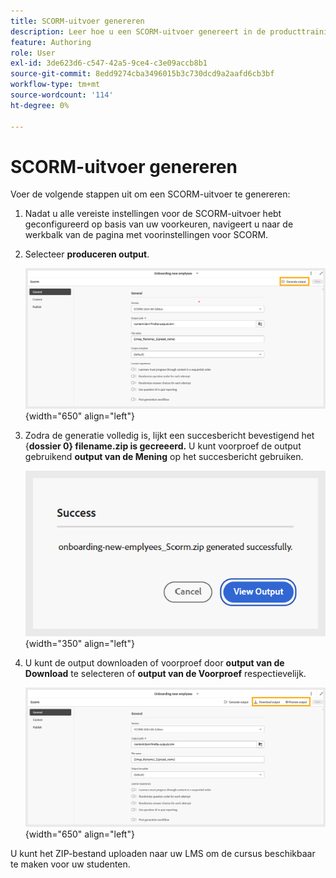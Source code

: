 ```yaml
---
title: SCORM-uitvoer genereren
description: Leer hoe u een SCORM-uitvoer genereert in de producttraining en -training
feature: Authoring
role: User
exl-id: 3de623d6-c547-42a5-9ce4-c3e09accb8b1
source-git-commit: 8edd9274cba3496015b3c730dcd9a2aafd6cb3bf
workflow-type: tm+mt
source-wordcount: '114'
ht-degree: 0%

---
```


# SCORM-uitvoer genereren

Voer de volgende stappen uit om een SCORM-uitvoer te genereren:

1. Nadat u alle vereiste instellingen voor de SCORM-uitvoer hebt geconfigureerd op basis van uw voorkeuren, navigeert u naar de werkbalk van de pagina met voorinstellingen voor SCORM.
1. Selecteer **produceren output**.

   ![](assets/scorm-generate-output.png){width="650" align="left"}

1. Zodra de generatie volledig is, lijkt een succesbericht bevestigend het {**dossier 0} filename.zip is gecreeerd.** U kunt voorproef de output gebruikend **output van de Mening** op het succesbericht gebruiken.

   ![](assets/scorm-success-message.png){width="350" align="left"}

1. U kunt de output downloaden of voorproef door **output van de Download** te selecteren of **output van de Voorproef** respectievelijk.

   ![](assets/scorm-view-output.png){width="650" align="left"}

U kunt het ZIP-bestand uploaden naar uw LMS om de cursus beschikbaar te maken voor uw studenten.
